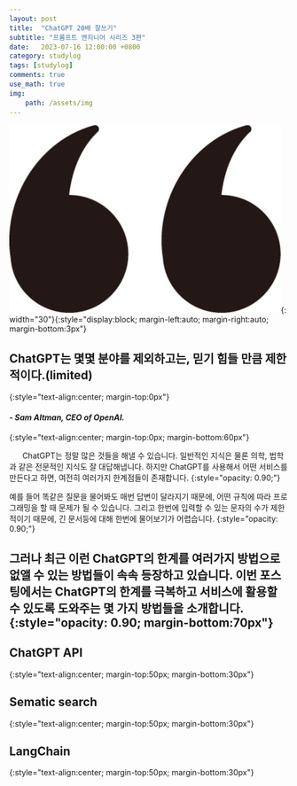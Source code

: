 ```yaml
---
layout: post
title:  "ChatGPT 20배 잘쓰기"
subtitle: "프롬프트 엔지니어 시리즈 3편"
date:   2023-07-16 12:00:00 +0800
category: studylog
tags: [studylog]
comments: true
use_math: true
img:
    path: /assets/img
---
```

![quotes](/assets/img/quotation_mark.jpeg){: width="30"}{:style="display:block; margin-left:auto; margin-right:auto; margin-bottom:3px"}

## ChatGPT는 몇몇 분야를 제외하고는, 믿기 힘들 만큼 제한적이다.(limited)
{:style="text-align:center; margin-top:0px"}
#### ***- Sam Altman, CEO of OpenAI.***
{:style="text-align:center; margin-top:0px; margin-bottom:60px"}

&nbsp;&nbsp;&nbsp;&nbsp;&nbsp;&nbsp;ChatGPT는 정말 많은 것들을 해낼 수 있습니다. 일반적인 지식은 물론 의학, 법학과 같은 전문적인 지식도 잘 대답해냅니다.
하지만 ChatGPT를 사용해서 어떤 서비스를 만든다고 하면, 여전히 여러가지 한계점들이 존재합니다. 
{:style="opacity: 0.90;"}

예를 들어 똑같은 질문을 물어봐도 매번 답변이 달라지기 때문에, 어떤 규칙에 따라 프로그래밍을 할 때 문제가 될 수 있습니다. 
그리고 한번에 입력할 수 있는 문자의 수가 제한적이기 때문에, 긴 문서등에 대해 한번에 물어보기가 어렵습니다.
{:style="opacity: 0.90;"}

그러나 최근 이런 ChatGPT의 한계를 여러가지 방법으로 없앨 수 있는 방법들이 속속 등장하고 있습니다.
이번 포스팅에서는 ChatGPT의 한계를 극복하고 서비스에 활용할 수 있도록 도와주는 몇 가지 방법들을 소개합니다.
{:style="opacity: 0.90; margin-bottom:70px"}
---

## ChatGPT API
{:style="text-align:center; margin-top:50px; margin-bottom:30px"}

## Sematic search
{:style="text-align:center; margin-top:50px; margin-bottom:30px"}

## LangChain
{:style="text-align:center; margin-top:50px; margin-bottom:30px"}
